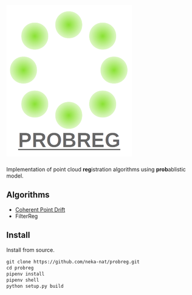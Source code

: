# ![logo](images/logo.png)

Implementation of point cloud **reg**istration algorithms using **prob**ablistic model.

## Algorithms

* [Coherent Point Drift](https://arxiv.org/pdf/0905.2635.pdf)
* FilterReg

## Install

Install from source.

```
git clone https://github.com/neka-nat/probreg.git
cd probreg
pipenv install
pipenv shell
python setup.py build
```
